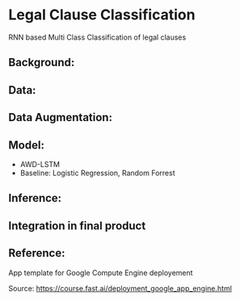 # Legal Clause Classification
RNN based Multi Class Classification of legal clauses

## Background: 

## Data:

## Data Augmentation:

## Model:
- AWD-LSTM 
- Baseline: Logistic Regression, Random Forrest
## Inference:


## Integration in final product


## Reference: 
App template for Google Compute Engine deployement

Source: https://course.fast.ai/deployment_google_app_engine.html
